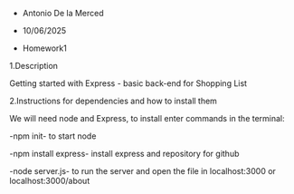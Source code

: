 * Antonio De la Merced 

* 10/06/2025

* Homework1


1.Description

Getting started with Express - basic back-end for Shopping List

2.Instructions for dependencies and how to install them

We will need node and Express, to install enter commands in the terminal:

-npm init- to start node

-npm install express- install express and repository for github

-node server.js- to run the server and open the file in localhost:3000 or localhost:3000/about



